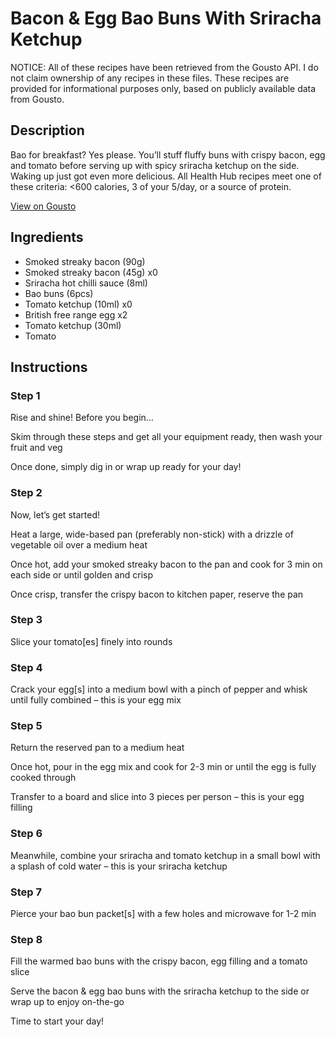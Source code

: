 # Bacon & Egg Bao Buns With Sriracha Ketchup

NOTICE: All of these recipes have been retrieved from the Gousto API. I do not claim ownership of any recipes in these files. These recipes are provided for informational purposes only, based on publicly available data from Gousto.

## Description

Bao for breakfast? Yes please. You’ll stuff fluffy buns with crispy bacon, egg and tomato before serving up with spicy sriracha ketchup on the side. Waking up just got even more delicious. All Health Hub recipes meet one of these criteria: <600 calories, 3 of your 5/day, or a source of protein.

[View on Gousto](https://www.gousto.co.uk/recipes/cookbook/bacon-egg-bao-bun-with-sriracha-ketchup)

## Ingredients

- Smoked streaky bacon (90g)
- Smoked streaky bacon (45g) x0
- Sriracha hot chilli sauce (8ml)
- Bao buns (6pcs)
- Tomato ketchup (10ml) x0
- British free range egg x2
- Tomato ketchup (30ml)
- Tomato

## Instructions


### Step 1

Rise and shine! Before you begin…

Skim through these steps and get all your equipment ready, then wash your fruit and veg

Once done, simply dig in or wrap up ready for your day!


### Step 2

Now, let’s get started!

Heat a large, wide-based pan (preferably non-stick) with a drizzle of vegetable oil over a medium heat

Once hot, add your smoked streaky bacon to the pan and cook for 3 min on each side or until golden and crisp

Once crisp, transfer the crispy bacon to kitchen paper, reserve the pan


### Step 3

Slice your tomato[es] finely into rounds


### Step 4

Crack your egg[s] into a medium bowl with a pinch of pepper and whisk until fully combined – this is your egg mix


### Step 5

Return the reserved pan to a medium heat

Once hot, pour in the egg mix and cook for 2-3 min or until the egg is fully cooked through

Transfer to a board and slice into 3 pieces per person – this is your egg filling


### Step 6

Meanwhile, combine your sriracha and tomato ketchup in a small bowl with a splash of cold water – this is your sriracha ketchup


### Step 7

Pierce your bao bun packet[s] with a few holes and microwave for 1-2 min

### Step 8

Fill the warmed bao buns with the crispy bacon, egg filling and a tomato slice

Serve the bacon & egg bao buns with the sriracha ketchup to the side or wrap up to enjoy on-the-go

Time to start your day!

